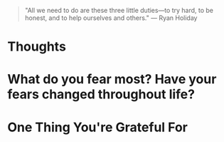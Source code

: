 
> \"All we need to do are these three little duties—to try hard, to be honest, and to help ourselves and others.\" — Ryan Holiday

# Thoughts

# What do you fear most? Have your fears changed throughout life?

# One Thing You're Grateful For

